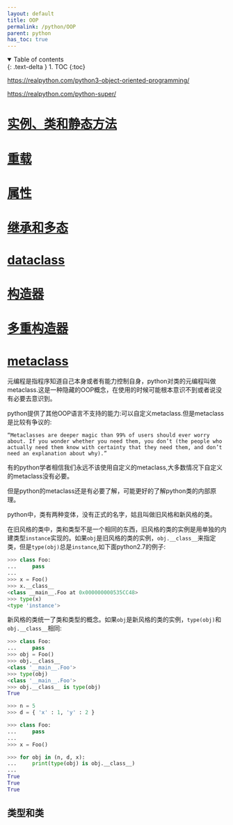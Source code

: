 ```yaml
---
layout: default
title: OOP
permalink: /python/OOP
parent: python
has_toc: true
---
```

<details open markdown="block">
  <summary>
    Table of contents
  </summary>
  {: .text-delta }
1. TOC
{:toc}
</details>


https://realpython.com/python3-object-oriented-programming/

https://realpython.com/python-super/


# [实例、类和静态方法](https://realpython.com/instance-class-and-static-methods-demystified/)



# [重载](https://realpython.com/operator-function-overloading/)


# [属性](https://realpython.com/python-property/)



# [继承和多态](https://realpython.com/inheritance-composition-python/)



# [dataclass](https://realpython.com/python-data-classes/)



# [构造器](https://realpython.com/python-class-constructor/)



# [多重构造器](https://realpython.com/python-multiple-constructors/)




# [metaclass](https://realpython.com/python-metaclasses/)

元编程是指程序知道自己本身或者有能力控制自身，python对类的元编程叫做metaclass.这是一种隐藏的OOP概念，在使用的时候可能根本意识不到或者说没有必要去意识到。

python提供了其他OOP语言不支持的能力:可以自定义metaclass.但是metaclass是比较有争议的:

```
“Metaclasses are deeper magic than 99% of users should ever worry about. If you wonder whether you need them, you don’t (the people who actually need them know with certainty that they need them, and don’t need an explanation about why).”
```

有的python学者相信我们永远不该使用自定义的metaclass,大多数情况下自定义的metaclass没有必要。

但是python的metaclass还是有必要了解，可能更好的了解python类的内部原理。

python中，类有两种变体，没有正式的名字，姑且叫做旧风格和新风格的类。

在旧风格的类中，类和类型不是一个相同的东西，旧风格的类的实例是用单独的内建类型`instance`实现的。如果`obj`是旧风格的类的实例，`obj.__class__`来指定类，但是`type(obj)`总是`instance`,如下面python2.7的例子:

```py
>>> class Foo:
...     pass
...
>>> x = Foo()
>>> x.__class__
<class __main__.Foo at 0x000000000535CC48>
>>> type(x)
<type 'instance'>
```

新风格的类统一了类和类型的概念。如果`obj`是新风格的类的实例，`type(obj)`和`obj.__class__`相同:

```py
>>> class Foo:
...     pass
>>> obj = Foo()
>>> obj.__class__
<class '__main__.Foo'>
>>> type(obj)
<class '__main__.Foo'>
>>> obj.__class__ is type(obj)
True
```

```py
>>> n = 5
>>> d = { 'x' : 1, 'y' : 2 }

>>> class Foo:
...     pass
...
>>> x = Foo()

>>> for obj in (n, d, x):
...     print(type(obj) is obj.__class__)
...
True
True
True
```

## 类型和类